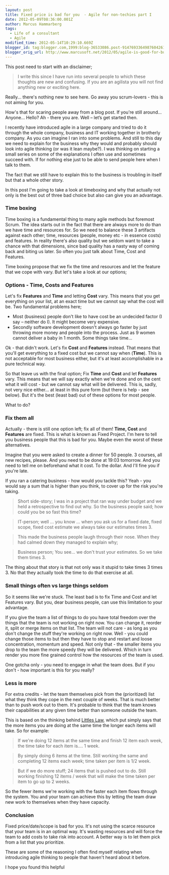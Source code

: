 ```yaml
---
layout: post
title: Fixed price is bad for you  - Agile for non-techies part I
date: 2012-05-09T08:36:00.001Z
author: Marcus Hammarberg
tags:
  - Life of a consultant
  - Agile
modified_time: 2012-05-14T10:29:10.669Z
blogger_id: tag:blogger.com,1999:blog-36533086.post-9147693364987604261
blogger_orig_url: http://www.marcusoft.net/2012/05/agile-is-good-for-business-part-i.html
---
```


This post need to start with an disclaimer;

> I write this since I have run into several people to which these thoughts are new and confusing. If you are an agilista you will not find anything new or exciting here.

Really... there's nothing new to see here. Go away you scrum-lovers - this is not aiming for you.

How's that for scaring people away from a blog post. If you're still around... Anyone... Hello? Ah - there you are. Well – let’s get started then.

I recently have introduced agile in a large company and tried to do it through the whole company, business and IT working together in brotherly company. As you can imagine I ran into some problems. And still to this day we need to explain for the business why they would and probably should look into agile thinking (or was it lean maybe?). I was thinking on starting a small series on some of the explanations I often use and sometimes succeed with. If for nothing else just to be able to send people here when I talk to them.

The fact that we still have to explain this to the business is troubling in itself but that a whole other story.

In this post I'm going to take a look at timeboxing and why that actually not only is the best out of three bad choice but also can give you an advantage.

### Time boxing

Time boxing is a fundamental thing to many agile methods but foremost Scrum. The idea starts out in the fact that there are always more to do than we have time and resources for. So we need to balance these 3 artifacts against each other; time, resources (people, money etc - in essence costs) and features. In reality there's also quality but we seldom want to take a chance with that dimensions, since bad quality has a nasty way of coming back and biting us later. So often you just talk about Time, Cost and Features.

Time boxing propose that we fix the time and resources and let the feature that we cope with vary. But let's take a look at our options;

### Options - Time, Costs and Features

Let's fix **Features** and **Time** and letting **Cost** vary. This means that you get everything on your list, at an exact time but we cannot say what the cost will be. Two fundamental problems here;

- Most (business) people don't like to have cost be an undecided factor (I say – neither do I). It might become very expensive.
- Secondly software development doesn't always go faster by just throwing more money and people into the process. Just as 9 women cannot deliver a baby in 1 month. Some things take time...

Ok - that didn't work. Let's fix **Cost** and **Features** instead. That means that you'll get everything to a fixed cost but we cannot say when (**Time**). This is not acceptable for most business either, but it's at least accomplishable in a pure technical way.

So that leave us with the final option; Fix **Time** and **Cost** and let **Features** vary. This means that we will say exactly when we're done and on the cent what it will cost - but we cannot say what will be delivered. This is, sadly, not very nice either... at least in this pure form (but there is help - see below). But it's the best (least bad) out of these options for most people.

What to do?

### Fix them all

Actually - there is still one option left; fix all of them! **Time, Cost** and **Features** are fixed. This is what is known as Fixed Project. I'm here to tell you business people that this is bad for you. Maybe even the worst of these alternatives.

Imagine that you were asked to create a dinner for 50 people. 3 courses, all new recipes, please. And you need to be done at 19:03 tomorrow. And you need to tell me on beforehand what it cost. To the dollar. And I'll fine you if you're late.

If you ran a catering business - how would you tackle this? Yeah - you would say a sum that is higher than you think, to cover up for the risk you're taking.

> Short side-story; I was in a project that ran way under budget and we held a retrospective to find out why. So the business people said; how could you be so fast this time?

> IT-person; well ... you know ... when you ask us for a fixed date, fixed scope, fixed cost estimate we always take our estimates times 3.

> This made the business people laugh through their nose. When they had calmed down they managed to explain why;

> Business person; You see... we don't trust your estimates. So we take them times 3.

The thing about that story is that not only was it stupid to take times 3 times 3. No that they actually took the time to do that exercise at all.

### Small things often vs large things seldom

So it seems like we're stuck. The least bad is to fix Time and Cost and let Features vary. But you, dear business people, can use this limitation to your advantage.

If you give the team a list of things to do you have total freedom over the things that the team is not working on right now. You can change it, reorder it, split or merge items on that list. The team will not care - as long as you don't change the stuff they're working on right now. Well - you could change those items to but then they have to stop and restart and loose concentration, momentum and speed.
Not only that - the smaller items you drop to the team the more speedy they will be delivered. Which in turn render you more fine grained control how the resources of the team is used.

One gotcha only - you need to engage in what the team does. But if you don't - how important is this for you really?

### Less is more

For extra credits - let the team themselves pick from the (prioritized) list what they think they cope in the next couple of weeks. That is much better than to push work out to them. It's probable to think that the team knows their capabilities at any given time better than someone outside the team.

This is based on the thinking behind [Littles Law](http://en.wikipedia.org/wiki/Little's_law), which put simply says that the more items you are doing at the same time the longer each items will take. So for example:

> If we're doing 12 items at the same time and finish 12 item each week, the time take for each item is.... 1 week.

> By simply doing 6 items at the time. Still working the same and completing 12 items each week; time taken per item is 1/2 week.

> But if we do more stuff; 24 items that is pushed out to do. Still working finishing 12 items / week that will make the time taken per item to go up to 2 weeks.

So the fewer items we're working with the faster each item flows through the system. You and your team can achieve this by letting the team draw new work to themselves when they have capacity.

### Conclusion

Fixed price/date/scope is bad for you. It's not using the scarce resource that your team is in an optimal way. It's wasting resources and will force the team to add costs to take risk into account. A better way is to let them pick from a list that you prioritize.

These are some of the reasoning I often find myself relating when introducing agile thinking to people that haven't heard about it before.

I hope you found this helpful
